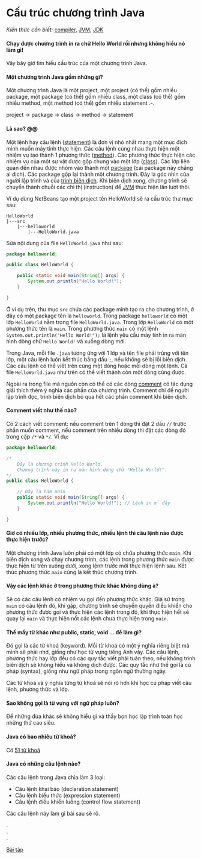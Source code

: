 # Cấu trúc chương trình Java

*Kiến thức cần biết:* [compiler](../../terminology.md#compiler), [JVM](../../terminology.md#JVM), [JDK](../../terminology.md#JDK)

#### Chạy được chương trình in ra chữ Hello World rồi nhưng không hiểu nó làm gì!
Vậy bây giờ tìm hiểu cấu trúc của một chương trình Java.

#### Một chương trình Java gồm những gì?
Một chương trình Java là một project, một project (có thể) gồm nhiều package, một package (có thể) gồm nhiều class, một class (có thể) gồm nhiều method, một method (có thể) gồm nhiều statement .-.

project &#8594; package &#8594; class &#8594; method &#8594; statement

#### Là sao? @@
Một lệnh hay câu lệnh ([statement](../../terminology.md#statement)) là đơn vị nhỏ nhất mang một mục đích mình muốn máy tính thực hiện. Các câu lệnh cùng nhau thực hiện một nhiệm vụ tạo thành 1 phương thức ([method](../terminology.md#statement)). Các phương thức thực hiện các nhiệm vụ của một sự vật được gộp chung vào một lớp ([class](../../terminology.md#class)). Các lớp liên quan đến nhau được nhóm vào thành một [package](../../terminology.md#package) (cái package này chẳng ai dịch). Các package gộp lại thành một chương trình. Đây là góc nhìn của người lập trình và của [trình biên dịch](../../terminology.md#compiler). Khi biên dịch xong, chương trình sẽ chuyển thành chuỗi các chỉ thị (instruction) để [JVM](../../terminology.md#jvm) thực hiện lần lượt thôi.

Ví dụ dùng NetBeans tạo một project tên HelloWorld sẽ ra cấu trúc thư mục sau:
```
HelloWorld
|---src
    |---helloworld
        |---HelloWorld.java
```

Sửa nội dung của file `HelloWorld.java` như sau:
```java
package helloworld;

public class HelloWorld {

    public static void main(String[] args) {
        System.out.println("Hello World!");
    }

}
```

Ở ví dụ trên, thư mục `src` chứa các package mình tạo ra cho chương trình, ở đây có một package tên là `helloworld`. Trong package `helloworld` có một lớp `HelloWorld` nằm trong file `HelloWorld.java`. Trong lớp `HelloWorld` có một phương thức tên là `main`. Trong phương thức `main` có một lệnh `System.out.println("Hello World!");` là lệnh yêu cầu máy tính in ra màn hình dòng chữ `Hello World!` và xuống dòng mới.

Trong Java, mỗi file `.java` tương ứng với 1 lớp và tên file phải trùng với tên lớp, một câu lệnh luôn kết thúc bằng dấu `;`, nếu không sẽ bị lỗi biên dịch. Các câu lệnh có thể viết trên cùng một dòng hoặc mỗi dòng một lệnh. Cả file `HelloWorld.java` như trên có thể viết thành còn một dòng cũng được.

Ngoài ra trong file mã nguồn còn có thể có các dòng [comment](../../terminology.md#comment) có tác dụng giải thích thêm ý nghĩa các phần của chương trình. Comment chỉ để người lập trình đọc, trình biên dịch bỏ qua hết các phần comment khi biên dịch.

#### Comment viết như thế nào?
Có 2 cách viết comment: nếu comment trên 1 dòng thì đặt 2 dấu `//` trước phần muốn comment, nếu comment trên nhiều dòng thì đặt các dòng đó trong cặp `/*` và `*/`.
Ví dụ:

```java
package helloworld;

/*
    Đây là chương trình Hello World.
    Chương trình này in ra màn hình dòng chữ "Hello World!".
*/
public class HelloWorld {

    // Đây là hàm main
    public static void main(String[] args) {
        System.out.println("Hello World!"); // Lệnh in ở đây
    }

}
```

#### Giờ có nhiều lớp, nhiều phương thức, nhiều lệnh thì câu lệnh nào được thực hiện trước?
Một chương trình Java luôn phải có một lớp có chứa phương thức `main`. Khi biên dịch xong và chạy chương trình, các lệnh trong phương thức `main` được thực hiện từ trên xuống dưới, xong lệnh trước mới thực hiện lệnh sau. Kết thúc phương thức `main` cũng là kết thúc chương trình.

#### Vậy các lệnh khác ở trong phương thức khác không dùng à?
Sẽ có các câu lệnh có nhiệm vụ gọi đến phương thức khác. Giả sử trong `main` có câu lệnh đó, khi gặp, chương trình sẽ chuyển quyền điều khiển cho phương thức được gọi và thực hiện các lệnh trong đó, khi thực hiện hết sẽ quay lại `main` và thực hiện nốt các lệnh chưa thực hiện trong `main`.

#### Thế mấy từ khác như public, static, void ... để làm gì?
Đó gọi là các từ khoá (keyword). Mỗi từ khoá có một ý nghĩa riêng biệt mà mình sẽ phải nhớ, giống như học từ vựng tiếng Anh vậy. Các câu lệnh, phương thức hay lớp đều có các quy tắc viết phải tuân theo, nếu không trình biên dịch sẽ không hiểu và không dịch được. Các quy tắc như thế gọi là cú pháp (syntax), giống như ngữ pháp trong ngôn ngữ thường ngày.

Các từ khoá và ý nghĩa từng từ khoá sẽ nói rõ hơn khi học cú pháp viết câu lệnh, phương thức và lớp. 

#### Sao không gọi là từ vựng với ngữ pháp luôn?
Để những đứa khác sẽ không hiểu gì và thấy bọn học lập trình toàn học những thứ cao siêu.

#### Java có bao nhiêu từ khoá?
Có [51 từ khoá](https://en.wikipedia.org/wiki/List_of_Java_keywords)

#### Java có những câu lệnh nào?
Các câu lệnh trong Java chia làm 3 loại:
- Câu lệnh khai báo (declaration statement)
- Câu lệnh biểu thức (expression statement)
- Câu lệnh điều khiển luồng (control flow statement)

Các câu lệnh này làm gì bài sau sẽ rõ.

.  
.  
.  

[Bài tập](exercise.md)
